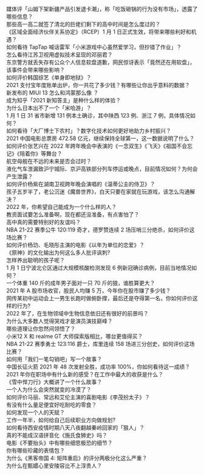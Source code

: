 媒体评「山姆下架新疆产品引发退卡潮」，称「吃饭砸锅的行为没有市场」，透露了哪些信息？  
那些高一高二就签了清北的巨佬们剩下的高中时间是怎么度过的？  
《区域全面经济伙伴关系协定》（RCEP）1 月 1 日正式生效，将带来哪些利好和机遇？  
如何看待 TapTap 喊话雷军「小米游戏中心虽然爱学习，但抄错了作业」？  
怎么看待江苏卫视用虚拟技术呈现的邓丽君？  
东京警方就丢失存有公众个人信息软盘道歉，网民惊讶表示「竟然还在用软盘」，该事件会带来哪些影响？  
如何评价韩国综艺《单身即地狱》？  
2021 支付宝年度账单出炉，你一共花了多少钱？有哪些让你出乎意料的数据？  
新发布的 MIUI 13 怎么和鸿蒙那么像 ？  
成为知乎「2021 新知答主」是种什么样的体验？  
为什么日本出不了一个「米哈游」？  
1 月 1 日 31 省市新增 131 例本土确诊，其中陕西 123 例、浙江 7 例，具体情况如何？  
如何看待「大厂博士下农村」？数字化技术如何更好地助力乡村振兴？  
2021 中国电影总票房 472.58 亿元，继续保持全球第一，这一数据说明了什么？  
如何评价张艺兴在 2022 年跨年晚会中表演的《一念双生》《飞天》《祖国不会忘记》《陪着你》等舞台？  
航空母舰在不远的未来是否会过时？  
液化气车泄漏致沪宁城际、京沪高铁部分列车停运或晚点，目前情况如何？为何会产生泄露？  
如何评价杨紫在湖南卫视跨年晚会演唱的《温蒂公主的侍卫》？  
孩子五岁半了，老公沉迷《魔兽世界》，白天只要在家就在玩游戏，该怎么沟通解决？  
2022 年，你希望自己能成为一个什么样的人？  
教资面试要怎么准备啊，现在都还没准备，有点害怕了？  
高中真的需要特别好的友谊吗？  
NBA 21-22 赛季公牛 120:119 奇才，德罗赞连续 2 场压哨三分绝杀，如何评价这场比赛？  
如何评价杨玏、毛晓彤主演的电影《以年为单位的恋爱》？  
《原神》的文化输出为何这么多人批评讽刺?  
怎样养出聪明的孩子呢？  
1 月 1 日宁波北仑区通过大规模核酸检测发现 6 例新冠确诊病例，目前当地情况如何？  
一个体重 140 斤的成年男子面对一只 70 斤的狼，谁胜算更大？  
2021 年 A 股市场收官，股民人均赚 5 万，今年你在股市赚了多少钱？  
网传某初中运动会上一男生长跑时做俯卧撑，最后还是夺得第一名，你如何评价这样的行为?  
2022 年了，在生物领域中生物信息依旧还有很好的前景吗？  
为什么大多数人觉得哭戏才是演员演技巅峰？  
哪些道理让你忽然间领悟了？  
小米12 X 和 realme GT 大师探索版相比，哪台更值得买？  
NBA 21-22 赛季勇士 123:116 爵士，库里连续 158 场进三分创史，如何评价这场比赛？  
如何用「我们一笔勾销吧」写一个故事？  
中国长征火箭 2021 年 48 次发射全胜，成功率 100%，你如何看待这一成绩？  
2021 年你在职场中有什么新的感受？在工作中最大的收获是什么？  
《雪中悍刀行》大概讲了一个什么故事？  
一个人为什么会突然就变的冷漠了？  
如何评价马丽、常远和艾伦主演的喜剧电影《李茂扮太子》？  
有没有什么量足便宜好吃耐吃的零食？  
如何发现一个人的天赋？  
工作一年半，如何给自己后续职业方向做规划?  
如何看待西安疫情时期八天八夜翻越秦岭回家的「狠人」？  
真的不能成汉语拼音化《施氏食狮史》吗？  
电影《不要抬头》中有哪些细思极恐的细节？  
你有哪些珍藏的表情包？  
为什么《黑客帝国 4: 矩阵重启》的评分两极分化这么严重？  
为什么在甄嬛心里安陵容比不上淳贵人？  
